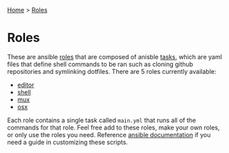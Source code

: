 [Home](../README.md) > [Roles](./)

# Roles

These are ansible
[roles](http://docs.ansible.com/ansible/playbooks_roles.html#roles) that are
composed of anisble
[tasks](http://docs.ansible.com/ansible/playbooks_intro.html), which are yaml
files that define shell commands to be ran such as cloning github repositories
and symlinking dotfiles.  There are 5 roles currently available:

- [editor](./editor)
- [shell](./shell)
- [mux](./mux)
- [osx](./osx)

Each role contains a single task called `main.yml` that runs all of the commands
for that role. Feel free add to these roles, make your own roles, or only use
the roles you need.  Reference [ansible
documentation](http://docs.ansible.com/ansible/index.html) if you need a guide
in customizing these scripts.

